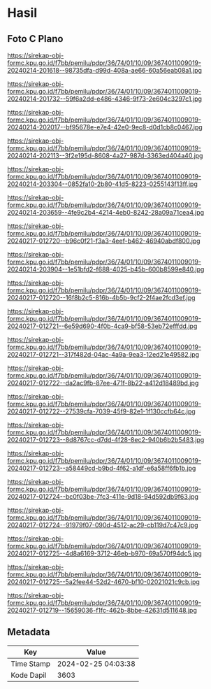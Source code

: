 # Hasil

## Foto C Plano

https://sirekap-obj-formc.kpu.go.id/f7bb/pemilu/pdpr/36/74/01/10/09/3674011009019-20240214-201618--98735dfa-d99d-408a-ae66-60a56eab08a1.jpg

https://sirekap-obj-formc.kpu.go.id/f7bb/pemilu/pdpr/36/74/01/10/09/3674011009019-20240214-201732--59f6a2dd-e486-4346-9f73-2e604c3297c1.jpg

https://sirekap-obj-formc.kpu.go.id/f7bb/pemilu/pdpr/36/74/01/10/09/3674011009019-20240214-202017--bf95678e-e7e4-42e0-9ec8-d0d1cb8c0467.jpg

https://sirekap-obj-formc.kpu.go.id/f7bb/pemilu/pdpr/36/74/01/10/09/3674011009019-20240214-202113--3f2e195d-8608-4a27-987d-3363ed404a40.jpg

https://sirekap-obj-formc.kpu.go.id/f7bb/pemilu/pdpr/36/74/01/10/09/3674011009019-20240214-203304--0852fa10-2b80-41d5-8223-0255143f13ff.jpg

https://sirekap-obj-formc.kpu.go.id/f7bb/pemilu/pdpr/36/74/01/10/09/3674011009019-20240214-203659--4fe9c2b4-4214-4eb0-8242-28a09a71cea4.jpg

https://sirekap-obj-formc.kpu.go.id/f7bb/pemilu/pdpr/36/74/01/10/09/3674011009019-20240217-012720--b96c0f21-f3a3-4eef-b462-46940abdf800.jpg

https://sirekap-obj-formc.kpu.go.id/f7bb/pemilu/pdpr/36/74/01/10/09/3674011009019-20240214-203904--1e51bfd2-f688-4025-b45b-600b8599e840.jpg

https://sirekap-obj-formc.kpu.go.id/f7bb/pemilu/pdpr/36/74/01/10/09/3674011009019-20240217-012720--16f8b2c5-816b-4b5b-9cf2-2f4ae2fcd3ef.jpg

https://sirekap-obj-formc.kpu.go.id/f7bb/pemilu/pdpr/36/74/01/10/09/3674011009019-20240217-012721--6e59d690-4f0b-4ca9-bf58-53eb72efffdd.jpg

https://sirekap-obj-formc.kpu.go.id/f7bb/pemilu/pdpr/36/74/01/10/09/3674011009019-20240217-012721--317f482d-04ac-4a9a-9ea3-12ed21e49582.jpg

https://sirekap-obj-formc.kpu.go.id/f7bb/pemilu/pdpr/36/74/01/10/09/3674011009019-20240217-012722--da2ac9fb-87ee-471f-8b22-a412d18489bd.jpg

https://sirekap-obj-formc.kpu.go.id/f7bb/pemilu/pdpr/36/74/01/10/09/3674011009019-20240217-012722--27539cfa-7039-45f9-82e1-1f130ccfb64c.jpg

https://sirekap-obj-formc.kpu.go.id/f7bb/pemilu/pdpr/36/74/01/10/09/3674011009019-20240217-012723--8d8767cc-d7dd-4f28-8ec2-940b6b2b5483.jpg

https://sirekap-obj-formc.kpu.go.id/f7bb/pemilu/pdpr/36/74/01/10/09/3674011009019-20240217-012723--a58449cd-b9bd-4f62-a1df-e6a58ff6fb1b.jpg

https://sirekap-obj-formc.kpu.go.id/f7bb/pemilu/pdpr/36/74/01/10/09/3674011009019-20240217-012724--bc0f03be-7fc3-411e-9d18-94d592db9f63.jpg

https://sirekap-obj-formc.kpu.go.id/f7bb/pemilu/pdpr/36/74/01/10/09/3674011009019-20240217-012724--91979f07-090d-4512-ac29-cb119d7c47c9.jpg

https://sirekap-obj-formc.kpu.go.id/f7bb/pemilu/pdpr/36/74/01/10/09/3674011009019-20240217-012725--4d8a6169-3712-46eb-b970-69a570f94dc5.jpg

https://sirekap-obj-formc.kpu.go.id/f7bb/pemilu/pdpr/36/74/01/10/09/3674011009019-20240217-012725--5a2fee44-52d2-4670-bf10-02021021c9cb.jpg

https://sirekap-obj-formc.kpu.go.id/f7bb/pemilu/pdpr/36/74/01/10/09/3674011009019-20240217-012719--15659036-f1fc-462b-8bbe-42631d511648.jpg


## Metadata

| Key        | Value               |
| ---------- | ------------------- |
| Time Stamp | 2024-02-25 04:03:38 |
| Kode Dapil | 3603                |



